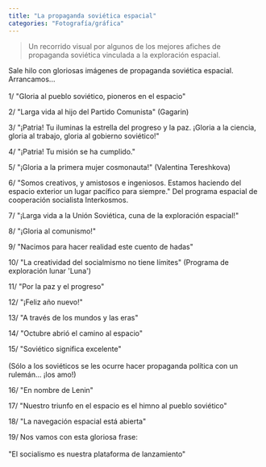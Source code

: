 ```yaml
---
title: "La propaganda soviética espacial"
categories: "Fotografía/gráfica"
---
```

> Un recorrido visual por algunos de los mejores afiches de propaganda soviética vinculada a la exploración espacial.

<div class="card-tweets" dir="auto">
    <p>Sale hilo con gloriosas imágenes de propaganda soviética espacial. Arrancamos...<br />
<br />
<span class="nop nop-start">1/ </span> "Gloria al pueblo soviético, pioneros en el espacio" <span class="entity-image"><a href="https://pbs.twimg.com/media/EiSWHFHXgAAFV7e.png" target="_blank"><img alt="" src="https://pbs.twimg.com/media/EiSWHFHXgAAFV7e.png" data-src="https://pbs.twimg.com/media/EiSWHFHXgAAFV7e.png"></a></span></p>
    <p><span class="nop nop-start">2/ </span> "Larga vida al hijo del Partido Comunista" (Gagarin) <span class="entity-image"><a href="https://pbs.twimg.com/media/EiSWI-tXgAMsMez.jpg" target="_blank"><img alt="" src="https://pbs.twimg.com/media/EiSWI-tXgAMsMez.jpg" data-src="https://pbs.twimg.com/media/EiSWI-tXgAMsMez.jpg"></a></span></p>
    <p><span class="nop nop-start">3/ </span> "¡Patria! Tu iluminas la estrella del progreso y la paz. ¡Gloria a la ciencia, gloria al trabajo, gloria al gobierno soviético!" <span class="entity-image"><a href="https://pbs.twimg.com/media/EiSSwadWsAwTQ5D.jpg" target="_blank"><img alt="" src="https://pbs.twimg.com/media/EiSSwadWsAwTQ5D.jpg" data-src="https://pbs.twimg.com/media/EiSSwadWsAwTQ5D.jpg"></a></span></p>
    <p><span class="nop nop-start">4/ </span> "¡Patria! Tu misión se ha cumplido." <span class="entity-image"><a href="https://pbs.twimg.com/media/EiSTRD0XgAMEFm8.jpg" target="_blank"><img alt="" src="https://pbs.twimg.com/media/EiSTRD0XgAMEFm8.jpg" data-src="https://pbs.twimg.com/media/EiSTRD0XgAMEFm8.jpg"></a></span></p>
    <p><span class="nop nop-start">5/ </span> "¡Gloria a la primera mujer cosmonauta!"  (Valentina Tereshkova) <span class="entity-image"><a href="https://pbs.twimg.com/media/EiSTX1tWAAgSoL0.jpg" target="_blank"><img alt="" src="https://pbs.twimg.com/media/EiSTX1tWAAgSoL0.jpg" data-src="https://pbs.twimg.com/media/EiSTX1tWAAgSoL0.jpg"></a></span></p>
    <p><span class="nop nop-start">6/ </span> "Somos creativos, y amistosos e ingeniosos. Estamos haciendo del espacio exterior un lugar pacífico para siempre." Del programa espacial de cooperación socialista Interkosmos. <span class="entity-image"><a href="https://pbs.twimg.com/media/EiSTg3dXkAAg0IT.jpg" target="_blank"><img alt="" src="https://pbs.twimg.com/media/EiSTg3dXkAAg0IT.jpg" data-src="https://pbs.twimg.com/media/EiSTg3dXkAAg0IT.jpg"></a></span></p>
    <p><span class="nop nop-start">7/ </span> "¡Larga vida a la Unión Soviética, cuna de la exploración espacial!" <span class="entity-image"><a href="https://pbs.twimg.com/media/EiSTw3xX0AEguXk.jpg" target="_blank"><img alt="" src="https://pbs.twimg.com/media/EiSTw3xX0AEguXk.jpg" data-src="https://pbs.twimg.com/media/EiSTw3xX0AEguXk.jpg"></a></span></p>
    <p><span class="nop nop-start">8/ </span> "¡Gloria al comunismo!" <span class="entity-image"><a href="https://pbs.twimg.com/media/EiSUevKWkAQH3HF.jpg" target="_blank"><img alt="" src="https://pbs.twimg.com/media/EiSUevKWkAQH3HF.jpg" data-src="https://pbs.twimg.com/media/EiSUevKWkAQH3HF.jpg"></a></span></p>
    <p><span class="nop nop-start">9/ </span> "Nacimos para hacer realidad este cuento de hadas" <span class="entity-image"><a href="https://pbs.twimg.com/media/EiSUmb0XcAEoffy.jpg" target="_blank"><img alt="" src="https://pbs.twimg.com/media/EiSUmb0XcAEoffy.jpg" data-src="https://pbs.twimg.com/media/EiSUmb0XcAEoffy.jpg"></a></span></p>
    <p><span class="nop nop-start">10/ </span> "La creatividad del socialmismo no tiene límites" (Programa de exploración lunar 'Luna') <span class="entity-image"><a href="https://pbs.twimg.com/media/EiSUpvVXgAAZJJz.jpg" target="_blank"><img alt="" src="https://pbs.twimg.com/media/EiSUpvVXgAAZJJz.jpg" data-src="https://pbs.twimg.com/media/EiSUpvVXgAAZJJz.jpg"></a></span></p>
    <p><span class="nop nop-start">11/ </span> "Por la paz y el progreso" <span class="entity-image"><a href="https://pbs.twimg.com/media/EiSVH1EWAAAAl1U.jpg" target="_blank"><img alt="" src="https://pbs.twimg.com/media/EiSVH1EWAAAAl1U.jpg" data-src="https://pbs.twimg.com/media/EiSVH1EWAAAAl1U.jpg"></a></span></p>
    <p><span class="nop nop-start">12/ </span> "¡Feliz año nuevo!" <span class="entity-image"><a href="https://pbs.twimg.com/media/EiSVNF6XsAASlWG.jpg" target="_blank"><img alt="" src="https://pbs.twimg.com/media/EiSVNF6XsAASlWG.jpg" data-src="https://pbs.twimg.com/media/EiSVNF6XsAASlWG.jpg"></a></span></p>
    <p><span class="nop nop-start">13/ </span> "A través de los mundos y las eras" <span class="entity-image"><a href="https://pbs.twimg.com/media/EiSVUYIX0AAzVQE.jpg" target="_blank"><img alt="" src="https://pbs.twimg.com/media/EiSVUYIX0AAzVQE.jpg" data-src="https://pbs.twimg.com/media/EiSVUYIX0AAzVQE.jpg"></a></span></p>
    <p><span class="nop nop-start">14/ </span> "Octubre abrió el camino al espacio" <span class="entity-image"><a href="https://pbs.twimg.com/media/EiSVaTjWoAI10CO.jpg" target="_blank"><img alt="" src="https://pbs.twimg.com/media/EiSVaTjWoAI10CO.jpg" data-src="https://pbs.twimg.com/media/EiSVaTjWoAI10CO.jpg"></a></span></p>
    <p><span class="nop nop-start">15/ </span> "Soviético significa excelente"<br />
<br />
(Sólo a los soviéticos se les ocurre hacer propaganda política con un rulemán... ¡los amo!) <span class="entity-image"><a href="https://pbs.twimg.com/media/EiSVfW9XYAETu6j.jpg" target="_blank"><img alt="" src="https://pbs.twimg.com/media/EiSVfW9XYAETu6j.jpg" data-src="https://pbs.twimg.com/media/EiSVfW9XYAETu6j.jpg"></a></span></p>
    <p><span class="nop nop-start">16/ </span> "En nombre de Lenin" <span class="entity-image"><a href="https://pbs.twimg.com/media/EiSVrUvXsAEgBu6.jpg" target="_blank"><img alt="" src="https://pbs.twimg.com/media/EiSVrUvXsAEgBu6.jpg" data-src="https://pbs.twimg.com/media/EiSVrUvXsAEgBu6.jpg"></a></span></p>
    <p><span class="nop nop-start">17/ </span> "Nuestro triunfo en el espacio es el himno al pueblo soviético" <span class="entity-image"><a href="https://pbs.twimg.com/media/EiSVxmCX0AIy-Pw.jpg" target="_blank"><img alt="" src="https://pbs.twimg.com/media/EiSVxmCX0AIy-Pw.jpg" data-src="https://pbs.twimg.com/media/EiSVxmCX0AIy-Pw.jpg"></a></span></p>
    <p><span class="nop nop-start">18/ </span> "La navegación espacial está abierta" <span class="entity-image"><a href="https://pbs.twimg.com/media/EiSV9MtXYAAWkEh.png" target="_blank"><img alt="" src="https://pbs.twimg.com/media/EiSV9MtXYAAWkEh.png" data-src="https://pbs.twimg.com/media/EiSV9MtXYAAWkEh.png"></a></span></p>
    <p><span class="nop nop-start">19/ </span> Nos vamos con esta gloriosa frase:<br />
<br />
"El socialismo es nuestra plataforma de lanzamiento" <span class="entity-image"><a href="https://pbs.twimg.com/media/EiSWe9YWoAAiTZf.jpg" target="_blank"><img alt="" src="https://pbs.twimg.com/media/EiSWe9YWoAAiTZf.jpg" data-src="https://pbs.twimg.com/media/EiSWe9YWoAAiTZf.jpg"></a></span></p>
</div>

